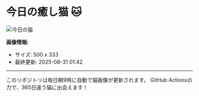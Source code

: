 # 今日の癒し猫 🐱

![今日の猫](https://cdn2.thecatapi.com/images/dkd.jpg)

**画像情報:**
- サイズ: 500 x 333
- 最終更新: 2025-08-31 01:42

---

このリポジトリは毎日朝9時に自動で猫画像が更新されます。
GitHub Actionsの力で、365日違う猫に出会えます！
